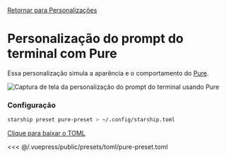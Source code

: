 [Retornar para Personalizações](./README.md#pure)

# Personalização do prompt do terminal com Pure

Essa personalização simula a aparência e o comportamento do [Pure](https://github.com/sindresorhus/pure).

![Captura de tela da personalização do prompt do terminal usando Pure](/presets/img/pure-preset.png)

### Configuração

```sh
starship preset pure-preset > ~/.config/starship.toml
```

[Clique para baixar o TOML](/presets/toml/pure-preset.toml)

<<< @/.vuepress/public/presets/toml/pure-preset.toml
